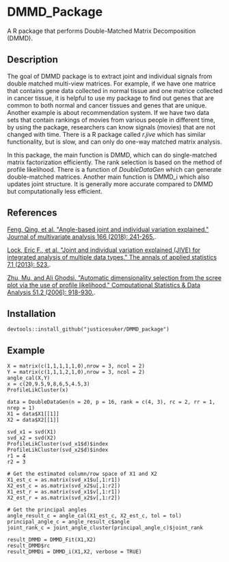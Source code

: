 # DMMD_Package
A R package that performs Double-Matched Matrix Decomposition (DMMD). 

Description 
-------

The goal of DMMD package is to extract joint and individual signals from double matched multi-view matrices. For example, if we have one matrice that contains gene data collected in normal tissue and one matrice collected in cancer tissue, it is helpful to use my package to find out genes that are common to both normal and cancer tissues and genes that are unique. Another example is about recommendation system. If we have two data sets that contain rankings of movies from various people in different time, by using the package, researchers can know signals (movies) that are not changed with time. There is a R package called *r.jive* which has similar functionality, but is slow, and can only do one-way matched matrix analysis. 

In this package, the main function is DMMD, which can do single-matched matrix factorization efficiently. The rank selection is based on the method of profile likelihood. There is a function of *DoubleDataGen* which can generate double-matched matrices. Another main function is DMMD_i which also updates joint structure. It is generally more accurate compared to DMMD but computationally less efficient.

References
-------
[Feng, Qing, et al. "Angle-based joint and individual variation explained." Journal of multivariate analysis 166 (2018): 241-265.](https://arxiv.org/pdf/1704.02060.pdf).

[Lock, Eric F., et al. "Joint and individual variation explained (JIVE) for integrated analysis of multiple data types." The annals of applied statistics 7.1 (2013): 523.](https://arxiv.org/pdf/1102.4110.pdf).

[Zhu, Mu, and Ali Ghodsi. "Automatic dimensionality selection from the scree plot via the use of profile likelihood." Computational Statistics & Data Analysis 51.2 (2006): 918-930.](http://citeseerx.ist.psu.edu/viewdoc/download?doi=10.1.1.90.3768&rep=rep1&type=pdf).

Installation
-------
`devtools::install_github("justicesuker/DMMD_package")`

Example
-------
```{r}
X = matrix(c(1,1,1,1,1,0),nrow = 3, ncol = 2)
Y = matrix(c(1,1,1,2,1,0),nrow = 3, ncol = 2)
angle_cal(X,Y)
x = c(20,9.5,9,8,6,5,4.5,3)
ProfileLikCluster(x)

data = DoubleDataGen(n = 20, p = 16, rank = c(4, 3), rc = 2, rr = 1, nrep = 1)
X1 = data$X1[[1]]
X2 = data$X2[[1]]

svd_x1 = svd(X1)
svd_x2 = svd(X2)
ProfileLikCluster(svd_x1$d)$index
ProfileLikCluster(svd_x2$d)$index
r1 = 4
r2 = 3

# Get the estimated column/row space of X1 and X2
X1_est_c = as.matrix(svd_x1$u[,1:r1])
X2_est_c = as.matrix(svd_x2$u[,1:r2])
X1_est_r = as.matrix(svd_x1$v[,1:r1])
X2_est_r = as.matrix(svd_x2$v[,1:r2])
  
# Get the principal angles
angle_result_c = angle_cal(X1_est_c, X2_est_c, tol = tol)
principal_angle_c = angle_result_c$angle
joint_rank_c = joint_angle_cluster(principal_angle_c)$joint_rank

result_DMMD = DMMD_Fit(X1,X2)
result_DMMD$rc
result_DMMDi = DMMD_i(X1,X2, verbose = TRUE)
```
